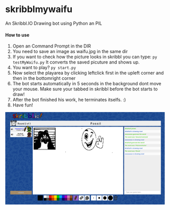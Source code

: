 # skribblmywaifu
An Skribbl.IO Drawing bot using Python an PIL

#### How to use
1. Open an Command Prompt in the DIR
2. You need to save an image as waifu.jpg in the same dir
3. If you want to check how the picture looks in skribbl you can type: ``` py testMyWaifu.py ```
It converts the saved picuture and shows up.
4. You want to play? ``` py start.py ```
5. Now select the playarea by clicking leftclick first in the upleft corner and then in the bottomright corner
6. The bot starts automatically in 5 seconds in the background dont move your mouse. Make sure your tabbed in skribbl before the bot starts to draw!
7. After the bot finished his work, he terminates itselfs. :)
8. Have fun!

![Image](https://github.com/DevDenisYT/skribblmywaifu/blob/main/Screenshot%202020-10-01%20020412.png)
